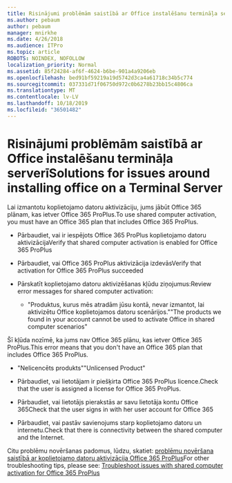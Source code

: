 ```yaml
---
title: Risinājumi problēmām saistībā ar Office instalēšanu termināļa serverī
ms.author: pebaum
author: pebaum
manager: mnirkhe
ms.date: 4/26/2018
ms.audience: ITPro
ms.topic: article
ROBOTS: NOINDEX, NOFOLLOW
localization_priority: Normal
ms.assetid: 85f24284-af6f-4624-b6be-901a4a9206eb
ms.openlocfilehash: bed91bf59219a19d5742d3ca4a61718c34b5c774
ms.sourcegitcommit: 037331d71f06750d972c0b6278b23bb15c4806ca
ms.translationtype: MT
ms.contentlocale: lv-LV
ms.lasthandoff: 10/18/2019
ms.locfileid: "36501482"
---
```

# <a name="solutions-for-issues-around-installing-office-on-a-terminal-server"></a><span data-ttu-id="2d958-102">Risinājumi problēmām saistībā ar Office instalēšanu termināļa serverī</span><span class="sxs-lookup"><span data-stu-id="2d958-102">Solutions for issues around installing office on a Terminal Server</span></span>

<span data-ttu-id="2d958-103">Lai izmantotu koplietojamo datoru aktivizāciju, jums jābūt Office 365 plānam, kas ietver Office 365 ProPlus.</span><span class="sxs-lookup"><span data-stu-id="2d958-103">To use shared computer activation, you must have an Office 365 plan that includes Office 365 ProPlus.</span></span>
  
- <span data-ttu-id="2d958-104">Pārbaudiet, vai ir iespējots Office 365 ProPlus koplietojamo datoru aktivizācija</span><span class="sxs-lookup"><span data-stu-id="2d958-104">Verify that shared computer activation is enabled for Office 365 ProPlus</span></span>
    
- <span data-ttu-id="2d958-105">Pārbaudiet, vai Office 365 ProPlus aktivizācija izdevās</span><span class="sxs-lookup"><span data-stu-id="2d958-105">Verify that activation for Office 365 ProPlus succeeded</span></span>
    
- <span data-ttu-id="2d958-106">Pārskatīt koplietojamo datoru aktivizēšanas kļūdu ziņojumus:</span><span class="sxs-lookup"><span data-stu-id="2d958-106">Review error messages for shared computer activation:</span></span>
    
  - <span data-ttu-id="2d958-107">"Produktus, kurus mēs atradām jūsu kontā, nevar izmantot, lai aktivizētu Office koplietojamos datoru scenārijos."</span><span class="sxs-lookup"><span data-stu-id="2d958-107">"The products we found in your account cannot be used to activate Office in shared computer scenarios"</span></span>
  
<span data-ttu-id="2d958-108">Šī kļūda nozīmē, ka jums nav Office 365 plānu, kas ietver Office 365 ProPlus.</span><span class="sxs-lookup"><span data-stu-id="2d958-108">This error means that you don't have an Office 365 plan that includes Office 365 ProPlus.</span></span>
    
  - <span data-ttu-id="2d958-109">"Nelicencēts produkts"</span><span class="sxs-lookup"><span data-stu-id="2d958-109">"Unlicensed Product"</span></span>
    
  - <span data-ttu-id="2d958-110">Pārbaudiet, vai lietotājam ir piešķirta Office 365 ProPlus licence.</span><span class="sxs-lookup"><span data-stu-id="2d958-110">Check that the user is assigned a license for Office 365 ProPlus.</span></span>
    
  - <span data-ttu-id="2d958-111">Pārbaudiet, vai lietotājs pierakstās ar savu lietotāja kontu Office 365</span><span class="sxs-lookup"><span data-stu-id="2d958-111">Check that the user signs in with her user account for Office 365</span></span>
    
  - <span data-ttu-id="2d958-112">Pārbaudiet, vai pastāv savienojums starp koplietojamo datoru un internetu.</span><span class="sxs-lookup"><span data-stu-id="2d958-112">Check that there is connectivity between the shared computer and the Internet.</span></span>
    
<span data-ttu-id="2d958-113">Citu problēmu novēršanas padomus, lūdzu, skatiet: [problēmu novēršana saistībā ar koplietojamo datoru aktivizācija Office 365 ProPlus](https://docs.microsoft.com/DeployOffice/troubleshoot-issues-with-shared-computer-activation-for-office-365-proplus)</span><span class="sxs-lookup"><span data-stu-id="2d958-113">For other troubleshooting tips, please see: [Troubleshoot issues with shared computer activation for Office 365 ProPlus](https://docs.microsoft.com/DeployOffice/troubleshoot-issues-with-shared-computer-activation-for-office-365-proplus)</span></span>
  

